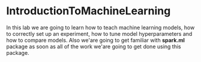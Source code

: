 # IntroductionToMachineLearning
In this lab we are going to learn how to teach machine learning models, 
how to correctly set up an experiment, how to tune model hyperparameters and how to compare models. 
Also we'are going to get familiar with **spark.ml** package 
as soon as all of the work we'are going to get done using this package.
